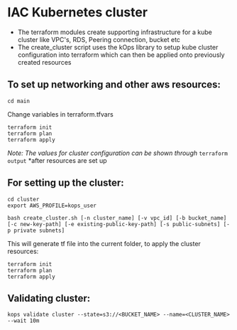 # IAC Kubernetes cluster

- The terraform modules create supporting infrastructure for a kube cluster like VPC's, RDS, Peering connection, bucket etc
- The create_cluster script uses the kOps library to setup kube cluster configuration into terraform which can then be applied onto previously created resources

## To set up networking and other aws resources: 

```
cd main
```

Change variables in terraform.tfvars

```
terraform init
terraform plan
terraform apply
```
*Note: The values for cluster configuration can be shown through* ```terraform output``` *after resources are set up

## For setting up the cluster:

```
cd cluster
export AWS_PROFILE=kops_user

bash create_cluster.sh [-n cluster_name] [-v vpc_id] [-b bucket_name] [-c new-key-path] [-e existing-public-key-path] [-s public-subnets] [-p private subnets]
```
This will generate tf file into the current folder, to apply the cluster resources:

```
terraform init
terraform plan
terraform apply
```

## Validating cluster:

```
kops validate cluster --state=s3://<BUCKET_NAME> --name=<CLUSTER_NAME> --wait 10m
```
